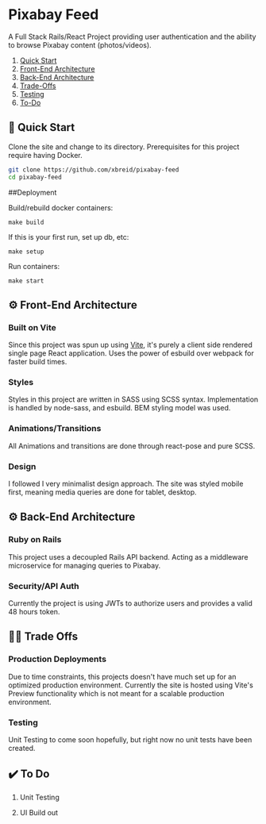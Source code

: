 # Pixabay Feed
A Full Stack Rails/React Project providing user authentication and the ability to browse Pixabay content (photos/videos).

1. [Quick Start](#quick-start)
1. [Front-End Architecture](#front-end)
1. [Back-End Architecture](#back-end)
1. [Trade-Offs](#trade-offs)
1. [Testing](#testing)
1. [To-Do](#to-do)

## 🚀 Quick Start
<a name="quick-start"/>

Clone the site and change to its directory. Prerequisites for this project require having Docker.

  ```sh
  git clone https://github.com/xbreid/pixabay-feed
  cd pixabay-feed
  ```

##Deployment

Build/rebuild docker containers:

    make build

If this is your first run, set up db, etc:

    make setup

Run containers:

    make start



## ⚙️ Front-End Architecture
<a name="front-end"/>

### Built on Vite

Since this project was spun up using [Vite](https://vitejs.dev/), it's purely a client side rendered single page React application. Uses the power of esbuild over webpack for faster build times.

### Styles

Styles in this project are written in SASS using SCSS syntax. Implementation is handled by node-sass, and esbuild. BEM styling model was used.

### Animations/Transitions

All Animations and transitions are done through react-pose and pure SCSS.

### Design

I followed I very minimalist design approach. The site was styled mobile first, meaning media queries are done for tablet, desktop.

## ⚙️ Back-End Architecture
<a name="back-end"/>

### Ruby on Rails

This project uses a decoupled Rails API backend. Acting as a middleware microservice for managing queries to Pixabay.

### Security/API Auth

Currently the project is using JWTs to authorize users and provides a valid 48 hours token. 

## 👨‍💻 Trade Offs
<a name="trade-offs"/>

### Production Deployments
Due to time constraints, this projects doesn't have much set up for an optimized production environment. Currently the site is hosted using Vite's Preview functionality which is not meant for a scalable production environment.

### Testing
<a name="testing"/>

Unit Testing to come soon hopefully, but right now no unit tests have been created.


## ✔️ To Do
<a name="to-do"/>

1. Unit Testing

1. UI Build out
